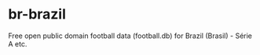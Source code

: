 br-brazil
=========

Free open public domain football data (football.db) for Brazil (Brasil) - Série A etc.

